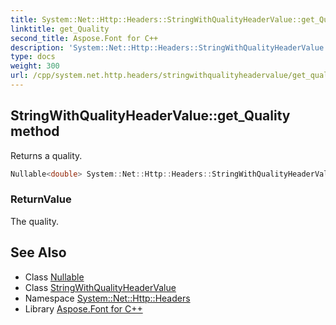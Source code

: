 ```yaml
---
title: System::Net::Http::Headers::StringWithQualityHeaderValue::get_Quality method
linktitle: get_Quality
second_title: Aspose.Font for C++
description: 'System::Net::Http::Headers::StringWithQualityHeaderValue::get_Quality method. Returns a quality in C++.'
type: docs
weight: 300
url: /cpp/system.net.http.headers/stringwithqualityheadervalue/get_quality/
---
```

## StringWithQualityHeaderValue::get_Quality method


Returns a quality.

```cpp
Nullable<double> System::Net::Http::Headers::StringWithQualityHeaderValue::get_Quality()
```


### ReturnValue

The quality.

## See Also

* Class [Nullable](../../../system/nullable/)
* Class [StringWithQualityHeaderValue](../)
* Namespace [System::Net::Http::Headers](../../)
* Library [Aspose.Font for C++](../../../)
